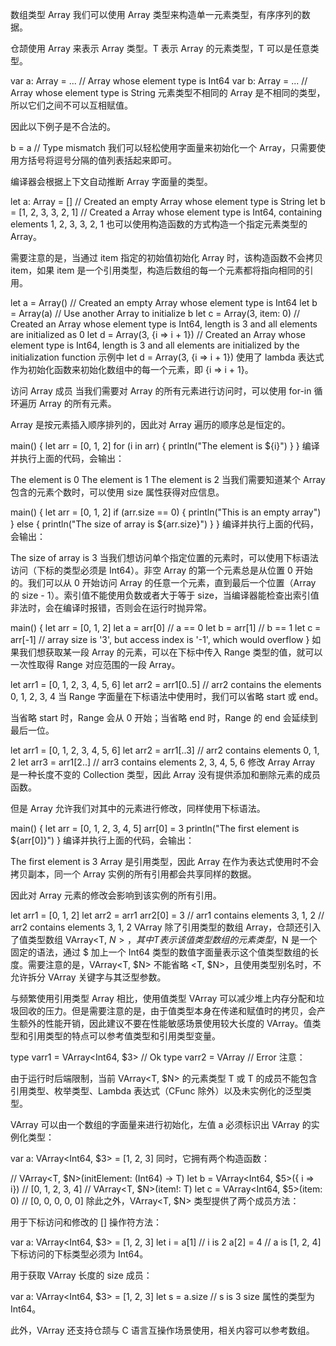 数组类型
Array
我们可以使用 Array 类型来构造单一元素类型，有序序列的数据。

仓颉使用 Array<T> 来表示 Array 类型。T 表示 Array 的元素类型，T 可以是任意类型。

var a: Array<Int64> = ... // Array whose element type is Int64
var b: Array<String> = ... // Array whose element type is String
元素类型不相同的 Array 是不相同的类型，所以它们之间不可以互相赋值。

因此以下例子是不合法的。

b = a // Type mismatch
我们可以轻松使用字面量来初始化一个 Array，只需要使用方括号将逗号分隔的值列表括起来即可。

编译器会根据上下文自动推断 Array 字面量的类型。

let a: Array<String> = [] // Created an empty Array whose element type is String
let b = [1, 2, 3, 3, 2, 1] // Created a Array whose element type is Int64, containing elements 1, 2, 3, 3, 2, 1
也可以使用构造函数的方式构造一个指定元素类型的 Array。

需要注意的是，当通过 item 指定的初始值初始化 Array 时，该构造函数不会拷贝 item，如果 item 是一个引用类型，构造后数组的每一个元素都将指向相同的引用。

let a = Array<Int64>() // Created an empty Array whose element type is Int64
let b = Array<Int64>(a) // Use another Array to initialize b
let c = Array<Int64>(3, item: 0) // Created an Array whose element type is Int64, length is 3 and all elements are initialized as 0
let d = Array<Int64>(3, {i => i + 1}) // Created an Array whose element type is Int64, length is 3 and all elements are initialized by the initialization function
示例中 let d = Array<Int64>(3, {i => i + 1}) 使用了 lambda 表达式作为初始化函数来初始化数组中的每一个元素，即 {i => i + 1}。

访问 Array 成员
当我们需要对 Array 的所有元素进行访问时，可以使用 for-in 循环遍历 Array 的所有元素。

Array 是按元素插入顺序排列的，因此对 Array 遍历的顺序总是恒定的。

main() {
    let arr = [0, 1, 2]
    for (i in arr) {
        println("The element is ${i}")
    }
}
编译并执行上面的代码，会输出：

The element is 0
The element is 1
The element is 2
当我们需要知道某个 Array 包含的元素个数时，可以使用 size 属性获得对应信息。

main() {
    let arr = [0, 1, 2]
    if (arr.size == 0) {
        println("This is an empty array")
    } else {
        println("The size of array is ${arr.size}")
    }
}
编译并执行上面的代码，会输出：

The size of array is 3
当我们想访问单个指定位置的元素时，可以使用下标语法访问（下标的类型必须是 Int64）。非空 Array 的第一个元素总是从位置 0 开始的。我们可以从 0 开始访问 Array 的任意一个元素，直到最后一个位置（Array 的 size - 1）。索引值不能使用负数或者大于等于 size，当编译器能检查出索引值非法时，会在编译时报错，否则会在运行时抛异常。

main() {
    let arr = [0, 1, 2]
    let a = arr[0] // a == 0
    let b = arr[1] // b == 1
    let c = arr[-1] // array size is '3', but access index is '-1', which would overflow
}
如果我们想获取某一段 Array 的元素，可以在下标中传入 Range 类型的值，就可以一次性取得 Range 对应范围的一段 Array。

let arr1 = [0, 1, 2, 3, 4, 5, 6]
let arr2 = arr1[0..5] // arr2 contains the elements 0, 1, 2, 3, 4
当 Range 字面量在下标语法中使用时，我们可以省略 start 或 end。

当省略 start 时，Range 会从 0 开始；当省略 end 时，Range 的 end 会延续到最后一位。

let arr1 = [0, 1, 2, 3, 4, 5, 6]
let arr2 = arr1[..3] // arr2 contains elements 0, 1, 2
let arr3 = arr1[2..] // arr3 contains elements 2, 3, 4, 5, 6
修改 Array
Array 是一种长度不变的 Collection 类型，因此 Array 没有提供添加和删除元素的成员函数。

但是 Array 允许我们对其中的元素进行修改，同样使用下标语法。

main() {
    let arr = [0, 1, 2, 3, 4, 5]
    arr[0] = 3
    println("The first element is ${arr[0]}")
}
编译并执行上面的代码，会输出：

The first element is 3
Array 是引用类型，因此 Array 在作为表达式使用时不会拷贝副本，同一个 Array 实例的所有引用都会共享同样的数据。

因此对 Array 元素的修改会影响到该实例的所有引用。

let arr1 = [0, 1, 2]
let arr2 = arr1
arr2[0] = 3
// arr1 contains elements 3, 1, 2
// arr2 contains elements 3, 1, 2
VArray
除了引用类型的数组 Array，仓颉还引入了值类型数组 VArray<T, $N> ，其中 T 表示该值类型数组的元素类型，$N 是一个固定的语法，通过 $ 加上一个 Int64 类型的数值字面量表示这个值类型数组的长度。需要注意的是，VArray<T, $N> 不能省略 <T, $N>，且使用类型别名时，不允许拆分 VArray 关键字与其泛型参数。

与频繁使用引用类型 Array 相比，使用值类型 VArray 可以减少堆上内存分配和垃圾回收的压力。但是需要注意的是，由于值类型本身在传递和赋值时的拷贝，会产生额外的性能开销，因此建议不要在性能敏感场景使用较大长度的 VArray。值类型和引用类型的特点可以参考值类型和引用类型变量。

type varr1 = VArray<Int64, $3> // Ok
type varr2 = VArray // Error
注意：

由于运行时后端限制，当前 VArray<T, $N> 的元素类型 T 或 T 的成员不能包含引用类型、枚举类型、Lambda 表达式（CFunc 除外）以及未实例化的泛型类型。

VArray 可以由一个数组的字面量来进行初始化，左值 a 必须标识出 VArray 的实例化类型：

var a: VArray<Int64, $3> = [1, 2, 3]
同时，它拥有两个构造函数：

// VArray<T, $N>(initElement: (Int64) -> T)
let b = VArray<Int64, $5>({ i => i}) // [0, 1, 2, 3, 4]
// VArray<T, $N>(item!: T)
let c = VArray<Int64, $5>(item: 0) // [0, 0, 0, 0, 0]
除此之外，VArray<T, $N> 类型提供了两个成员方法：

用于下标访问和修改的 [] 操作符方法：

var a: VArray<Int64, $3> = [1, 2, 3]
let i = a[1] // i is 2
a[2] = 4 // a is [1, 2, 4]
下标访问的下标类型必须为 Int64。

用于获取 VArray 长度的 size 成员：

var a: VArray<Int64, $3> = [1, 2, 3]
let s = a.size // s is 3
size 属性的类型为 Int64。

此外，VArray 还支持仓颉与 C 语言互操作场景使用，相关内容可以参考数组。